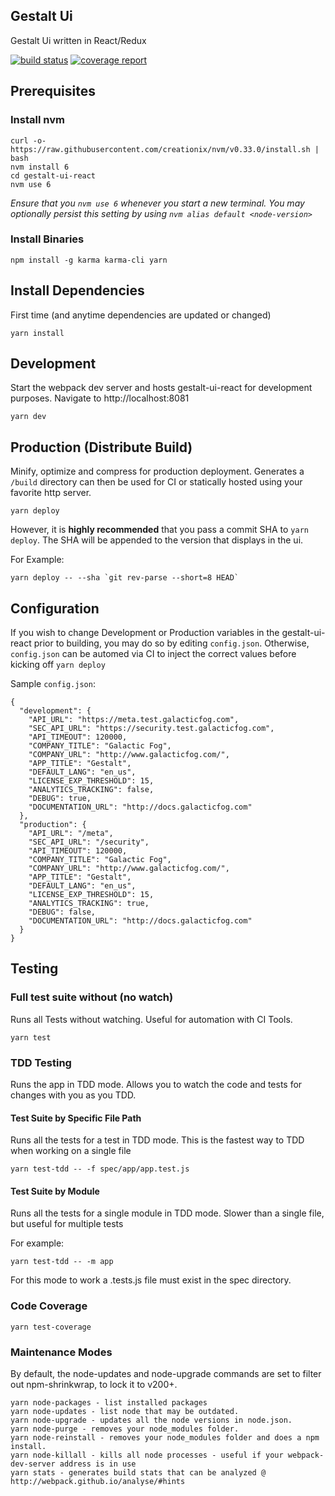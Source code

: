 ## Gestalt Ui
Gestalt Ui written in React/Redux

[![build status](https://gitlab.com/galacticfog/gestalt-ui-react/badges/develop/build.svg)](https://gitlab.com/galacticfog/gestalt-ui-react/commits/develop)
[![coverage report](https://gitlab.com/galacticfog/gestalt-ui-react/badges/develop/coverage.svg)](https://gitlab.com/galacticfog/gestalt-ui-react/commits/develop)
## Prerequisites
### Install nvm
```
curl -o- https://raw.githubusercontent.com/creationix/nvm/v0.33.0/install.sh | bash
nvm install 6
cd gestalt-ui-react
nvm use 6
```
*Ensure that you `nvm use 6` whenever you start a new terminal. You may optionally persist this setting by using `nvm alias default <node-version>`*

### Install Binaries
```
npm install -g karma karma-cli yarn
```

## Install Dependencies
First time (and anytime dependencies are updated or changed)
```
yarn install
```
## Development
Start the webpack dev server and hosts gestalt-ui-react for development purposes. Navigate to http://localhost:8081
```
yarn dev
```

## Production (Distribute Build)
Minify, optimize and compress for production deployment. Generates a `/build` directory can then be used for CI or statically hosted using your favorite http server.
```
yarn deploy
```

However, it is **highly recommended** that you pass a commit SHA to `yarn deploy`. The SHA will be appended to the version that displays in the ui.

For Example:
```
yarn deploy -- --sha `git rev-parse --short=8 HEAD`
```

## Configuration
If you wish to change Development or Production variables in the gestalt-ui-react prior to building, you may do so by editing `config.json`.
Otherwise, `config.json` can be automed via CI to inject the correct values before kicking off `yarn deploy`

Sample `config.json`:
```
{
  "development": {
    "API_URL": "https://meta.test.galacticfog.com",
    "SEC_API_URL": "https://security.test.galacticfog.com",
    "API_TIMEOUT": 120000,
    "COMPANY_TITLE": "Galactic Fog",
    "COMPANY_URL": "http://www.galacticfog.com/",
    "APP_TITLE": "Gestalt",
    "DEFAULT_LANG": "en_us",
    "LICENSE_EXP_THRESHOLD": 15,
    "ANALYTICS_TRACKING": false,
    "DEBUG": true,
    "DOCUMENTATION_URL": "http://docs.galacticfog.com"
  },
  "production": {
    "API_URL": "/meta",
    "SEC_API_URL": "/security",
    "API_TIMEOUT": 120000,
    "COMPANY_TITLE": "Galactic Fog",
    "COMPANY_URL": "http://www.galacticfog.com/",
    "APP_TITLE": "Gestalt",
    "DEFAULT_LANG": "en_us",
    "LICENSE_EXP_THRESHOLD": 15,
    "ANALYTICS_TRACKING": true,
    "DEBUG": false,
    "DOCUMENTATION_URL": "http://docs.galacticfog.com"
  }
}
```

## Testing
### Full test suite without (no watch)
Runs all Tests without watching. Useful for automation with CI Tools.
```
yarn test
```

### TDD Testing
Runs the app in TDD mode. Allows you to watch the code and tests for changes with you as you TDD.

#### Test Suite by Specific File Path
Runs all the tests for a test in TDD mode. This is the fastest way to TDD when working on a single file
```
yarn test-tdd -- -f spec/app/app.test.js
```

#### Test Suite by Module
Runs all the tests for a single module in TDD mode. Slower than a single file, but useful for multiple tests

For example:
```
yarn test-tdd -- -m app
```
For this mode to work a <module>.tests.js file must exist in the spec directory.

### Code Coverage
```
yarn test-coverage
```

### Maintenance Modes

By default, the node-updates and node-upgrade commands are set to filter out npm-shrinkwrap, to lock it to v200+.
```
yarn node-packages - list installed packages
yarn node-updates - list node that may be outdated.
yarn node-upgrade - updates all the node versions in node.json.
yarn node-purge - removes your node_modules folder.
yarn node-reinstall - removes your node_modules folder and does a npm install.
yarn node-killall - kills all node processes - useful if your webpack-dev-server address is in use
yarn stats - generates build stats that can be analyzed @ http://webpack.github.io/analyse/#hints
```